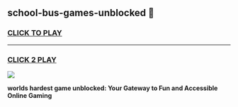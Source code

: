 
## school-bus-games-unblocked 👋
<h3>
<a href="https://premium.freeplayer.one?title=school-bus-games-unblocked&ref=14F">CLICK TO PLAY</a></h3>
<hr>

<h3>
<a href="https://premium.freeplayer.one?title=school-bus-games-unblocked&ref=14F">CLICK 2 PLAY</a>
  
</h3>

<a href="https://premium.freeplayer.one?title=school-bus-games-unblocked&ref=12F/"><img src="https://clearcache.store/games.png"></a>


**worlds hardest game unblocked: Your Gateway to Fun and Accessible Online Gaming**
